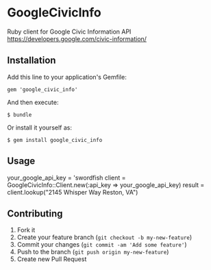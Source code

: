 # GoogleCivicInfo

Ruby client for Google Civic Information API https://developers.google.com/civic-information/

## Installation

Add this line to your application's Gemfile:

    gem 'google_civic_info'

And then execute:

    $ bundle

Or install it yourself as:

    $ gem install google_civic_info

## Usage

your_google_api_key = 'swordfish
client = GoogleCivicInfo::Client.new(:api_key => your_google_api_key)
result = client.lookup("2145 Whisper Way Reston, VA")

## Contributing

1. Fork it
2. Create your feature branch (`git checkout -b my-new-feature`)
3. Commit your changes (`git commit -am 'Add some feature'`)
4. Push to the branch (`git push origin my-new-feature`)
5. Create new Pull Request
